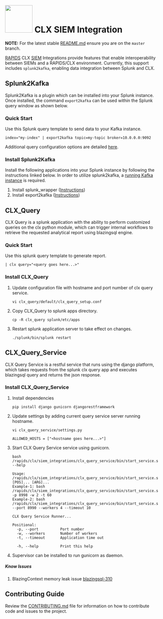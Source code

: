 # <div align="left"><img src="https://rapids.ai/assets/images/rapids_logo.png" width="90px"/>&nbsp;CLX SIEM Integration</div>

**NOTE:** For the latest stable [README.md](https://github.com/rapidsai/clx/blob/master/README.md) ensure you are on the `master` branch.

[RAPIDS](https://rapids.ai) CLX [SIEM](https://en.wikipedia.org/wiki/Security_information_and_event_management) Integrations provide features that enable interoperability between SIEMs and a RAPIDS/CLX environment. Currently, this support includes `splunk2kafka`, enabling data integration between Splunk and CLX.

## Splunk2Kafka

Splunk2Kafka is a plugin which can be installed into your Splunk instance. Once installed, the command `export2kafka` can be used within the Splunk query window as shown below.

### Quick Start

Use this Splunk query template to send data to your Kafka instance.
```
index="my-index" | export2kafka topic=my-topic broker=10.0.0.0:9092
```

Additional query configuration options are detailed [here](https://github.com/rapidsai/clx/blob/master/splunk2kafka/export2kafka/README.md).

### Install Splunk2Kafka

Install the following applications into your Splunk instance by following the instructions linked below. 
In order to utilize splunk2kafka, a [running Kafka instance](https://kafka.apache.org/quickstart) is required.

1. Install splunk_wrapper ([Instructions](https://github.com/rapidsai/clx/blob/master/splunk2kafka/splunk_wrapper/README.md))
2. Install export2kafka ([Instructions](https://github.com/rapidsai/clx-siem-integration/blob/master/splunk2kafka/export2kafka/README.md))


## CLX_Query

CLX Query is a splunk application with the ability to perform customized queries on the clx python module, which can trigger internal workflows to retrieve the requested analytical report using blazingsql engine.

### Quick Start

Use this splunk query template to generate report.
```
| clx query="<query goes here...>"
```

### Install CLX_Query

1. Update configuration file with hostname and port number of clx query service.

    ```aidl
    vi clx_query/default/clx_query_setup.conf
    ```
2. Copy CLX_Query to splunk apps directory.

    ```aidl
    cp -R clx_query splunk/etc/apps
    ```
3. Restart splunk application server to take effect on changes.

    ```aidl
    ./splunk/bin/splunk restart
    ```

## CLX_Query_Service

CLX Query Service is a restful service that runs using the django platform, which takes requests from the splunk clx query app and executes blazingsql query and returns the json response.

### Install CLX_Query_Service

1. Install dependencies

    ```aidl
    pip install django gunicorn djangorestframework
    ``` 
2. Update settings by adding current query service server running hostname.

    ```aidl
    vi clx_query_service/settings.py
    ``` 
    ```aidl
    ALLOWED_HOSTS = ["<hostname goes here...>"]
    ``` 
3. Start CLX Query Service service using gunicorn.

     ```aidl
     bash /rapids/clx/siem_integrations/clx_query_service/bin/start_service.sh --help
     ```
    ``` 
    Usage: /rapids/clx/siem_integrations/clx_query_service/bin/start_service.sh [POS]... [ARG]...
    Example-1: bash /rapids/clx/siem_integrations/clx_query_service/bin/start_service.sh -p 8998 -w 2 -t 60
    Example-2: bash /rapids/clx/siem_integrations/clx_query_service/bin/start_service.sh --port 8990 --workers 4 --timeout 10
    
    CLX Query Service Runner...
    
    Positional:
      -p, --port          Port number
      -w, --workers       Number of workers
      -t, --timeout       Application time out
    
      -h, --help          Print this help
    ```
3. Supervisor can be installed to run gunicorn as daemon.

##### Know Issues
1.  BlazingContext memory leak issue [blazingsql-310](https://github.com/BlazingDB/blazingsql/issues/310)

## Contributing Guide

Review the [CONTRIBUTING.md](https://github.com/rapidsai/clx/blob/master/CONTRIBUTING.md) file for information on how to contribute code and issues to the project.
